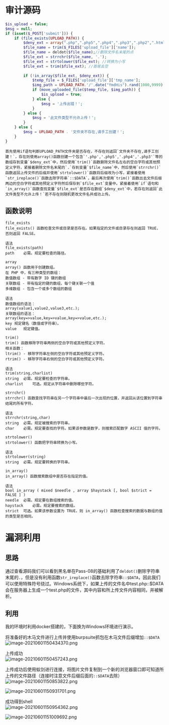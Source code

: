 
# 审计源码

```php
$is_upload = false;
$msg = null;
if (isset($_POST['submit'])) {
    if (file_exists(UPLOAD_PATH)) {
        $deny_ext = array(".php",".php5",".php4",".php3",".php2",".html",".htm",".phtml",".pht",".pHp",".pHp5",".pHp4",".pHp3",".pHp2",".Html",".Htm",".pHtml",".jsp",".jspa",".jspx",".jsw",".jsv",".jspf",".jtml",".jSp",".jSpx",".jSpa",".jSw",".jSv",".jSpf",".jHtml",".asp",".aspx",".asa",".asax",".ascx",".ashx",".asmx",".cer",".aSp",".aSpx",".aSa",".aSax",".aScx",".aShx",".aSmx",".cEr",".sWf",".swf",".htaccess",".ini");
        $file_name = trim($_FILES['upload_file']['name']);
        $file_name = deldot($file_name);//删除文件名末尾的点
        $file_ext = strrchr($file_name, '.');
        $file_ext = strtolower($file_ext); //转换为小写
        $file_ext = trim($file_ext); //首尾去空
        
        if (!in_array($file_ext, $deny_ext)) {
            $temp_file = $_FILES['upload_file']['tmp_name'];
            $img_path = UPLOAD_PATH.'/'.date("YmdHis").rand(1000,9999).$file_ext;
            if (move_uploaded_file($temp_file, $img_path)) {
                $is_upload = true;
            } else {
                $msg = '上传出错！';
            }
        } else {
            $msg = '此文件类型不允许上传！';
        }
    } else {
        $msg = UPLOAD_PATH . '文件夹不存在,请手工创建！';
    }
}
```

	首先使用if语句判断UPLOAD_PATH文件夹是否存在，不存在则返回`文件夹不存在,请手工创建！`，存在则使用array()函数创建一个包含`'.php','.php5','.php4','.php3'`等的数组存到变量`$deny_ext`中，然后使用`trim()`函数删除文件名左右的空白字符或其他预定义字符，紧接着删除文件名末尾的`.`存到变量`$file_name`中，然后使用`strrchr()`函数返回上传文件的后缀并使用`strtolower()`函数将后缀改为小写，紧接着使用`str_ireplace()`函数去除字符串`::$DATA`，最后再次使用`trim()`函数出去文件后缀两边的空白字符或其他预定义字符然后保存到`$file_ext`变量中。紧接着使用`if`语句和`in_array()`函数查找变量`$file_ext`是否存在数组`$deny_ext`中，若存在则返回`此文件类型不允许上传！`若不存在则随机更改文件名并成功上传。


## 函数说明

```
file_exists
file_exists() 函数检查文件或目录是否存在。如果指定的文件或目录存在则返回 TRUE，否则返回 FALSE。

语法
file_exists(path)
path	必需。规定要检查的路径。
```

```
array
array() 函数用于创建数组。
在 PHP 中，有三种类型的数组：
数值数组 - 带有数字 ID 键的数组
关联数组 - 带有指定的键的数组，每个键关联一个值
多维数组 - 包含一个或多个数组的数组

语法
数值数组的语法：
array(value1,value2,value3,etc.);
关联数组的语法：
array(key=>value,key=>value,key=>value,etc.);
key	规定键名（数值或字符串）。
value	规定键值。
```

```
trim()
trim() 函数移除字符串两侧的空白字符或其他预定义字符。
相关函数：
ltrim() - 移除字符串左侧的空白字符或其他预定义字符。
rtrim() - 移除字符串右侧的空白字符或其他预定义字符。

语法
trim(string,charlist)
string	必需。规定要检查的字符串。
charlist	可选。规定从字符串中删除哪些字符。
```

```
strrchr()
strrchr() 函数查找字符串在另一个字符串中最后一次出现的位置，并返回从该位置到字符串结尾的所有字符。

语法
strrchr(string,char)
string	必需。规定被搜索的字符串。
char	必需。规定要查找的字符。如果该参数是数字，则搜索匹配数字 ASCII 值的字符。
```

```
strtolower()
strtolower() 函数把字符串转换为小写。

语法
strtolower(string)
string	必需。规定要转换的字符串。
```

```
in_array()
in_array() 函数搜索数组中是否存在指定的值。

语法
bool in_array ( mixed $needle , array $haystack [, bool $strict = FALSE ] )
needle	必需。规定要在数组搜索的值。
haystack	必需。规定要搜索的数组。
strict	可选。如果该参数设置为 TRUE，则 in_array() 函数检查搜索的数据与数组的值的类型是否相同。
```


# 漏洞利用

## 思路
通过查看源码我们可以看到黑名单在Pass-08的基础利用了`deldot()`删除字符串末尾的`.`，但是没有利用函数`str_ireplace()`函数去除字符串`::$DATA`，因此我们可以使用特殊符号绕过。Windows系统下，如果上传的文件名中test.php::$DATA会在服务器上生成一个test.php的文件，其中内容和所上传文件内容相同，并被解析。


## 利用
我的环境时利用docker搭建的，下面换为Windows环境进行演示。

将准备好的木马文件进行上传并使用burpsuite抓包在木马文件后缀增加`::$DATA`<br />![image-20210601150434370.png](_img/assets/1656468899563-bd66f643-5d09-4b45-8081-9bcf43abd5f8.png)

上传成功<br />![image-20210601150457243.png](_img/assets/1656468905718-9b1eeb62-81d1-4793-958e-a513a64afc32.png)

上传成功后使用蚁剑进行连接，将图片文件复制到一个新的浏览器窗口即可知道所上传的文件路径（连接时注意文件后缀后面的`::$DATA`去除）<br />![image-20210601150853822.png](_img/assets/1656468910012-3afda172-db7b-4d9a-af81-9c3c328ff741.png)

![image-20210601150931701.png](_img/assets/1656468913642-ea0a3bd6-3e51-4562-abaa-82316e1444f4.png)

成功得到shell<br />![image-20210601150954362.png](_img/assets/1656468920884-d623fc5f-1f39-4225-9ffc-a6d7b89d168a.png)

![image-20210601151009692.png](_img/assets/1656468924116-4178533c-349d-4f02-a106-e1a1628d06de.png)
